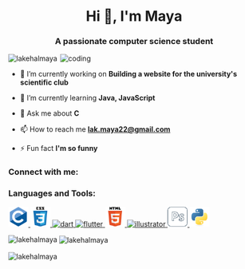 <h1 align="center">Hi 👋, I'm Maya</h1>
<h3 align="center">A passionate computer science student</h3>
<img align="right" alt="coding" width="400" src="https://cags.upsshub.com/pluginfile.php/40544/course/overviewfiles/programming.gif">

<p align="left"> <img src="https://komarev.com/ghpvc/?username=lakehalmaya&label=Profile%20views&color=0e75b6&style=flat" alt="lakehalmaya" /> </p>

- 🔭 I’m currently working on **Building a website for the university's scientific club**

- 🌱 I’m currently learning **Java, JavaScript**

- 💬 Ask me about **C**

- 📫 How to reach me **lak.maya22@gmail.com**

- ⚡ Fun fact **I'm so funny**

<h3 align="left">Connect with me:</h3>
<p align="left">
</p>

<h3 align="left">Languages and Tools:</h3>
<p align="left"> <a href="https://www.cprogramming.com/" target="_blank" rel="noreferrer"> <img src="https://raw.githubusercontent.com/devicons/devicon/master/icons/c/c-original.svg" alt="c" width="40" height="40"/> </a> <a href="https://www.w3schools.com/css/" target="_blank" rel="noreferrer"> <img src="https://raw.githubusercontent.com/devicons/devicon/master/icons/css3/css3-original-wordmark.svg" alt="css3" width="40" height="40"/> </a> <a href="https://dart.dev" target="_blank" rel="noreferrer"> <img src="https://www.vectorlogo.zone/logos/dartlang/dartlang-icon.svg" alt="dart" width="40" height="40"/> </a> <a href="https://flutter.dev" target="_blank" rel="noreferrer"> <img src="https://www.vectorlogo.zone/logos/flutterio/flutterio-icon.svg" alt="flutter" width="40" height="40"/> </a> <a href="https://www.w3.org/html/" target="_blank" rel="noreferrer"> <img src="https://raw.githubusercontent.com/devicons/devicon/master/icons/html5/html5-original-wordmark.svg" alt="html5" width="40" height="40"/> </a> <a href="https://www.adobe.com/in/products/illustrator.html" target="_blank" rel="noreferrer"> <img src="https://www.vectorlogo.zone/logos/adobe_illustrator/adobe_illustrator-icon.svg" alt="illustrator" width="40" height="40"/> </a> <a href="https://www.photoshop.com/en" target="_blank" rel="noreferrer"> <img src="https://raw.githubusercontent.com/devicons/devicon/master/icons/photoshop/photoshop-line.svg" alt="photoshop" width="40" height="40"/> </a> <a href="https://www.python.org" target="_blank" rel="noreferrer"> <img src="https://raw.githubusercontent.com/devicons/devicon/master/icons/python/python-original.svg" alt="python" width="40" height="40"/> </a> </p>

<p><img align="left" src="https://github-readme-stats.vercel.app/api/top-langs?username=lakehalmaya&show_icons=true&locale=en&layout=compact" alt="lakehalmaya" /></p>

<p>&nbsp;<img align="center" src="https://github-readme-stats.vercel.app/api?username=lakehalmaya&show_icons=true&locale=en" alt="lakehalmaya" /></p>

<p><img align="center" src="https://github-readme-streak-stats.herokuapp.com/?user=lakehalmaya&" alt="lakehalmaya" /></p>
